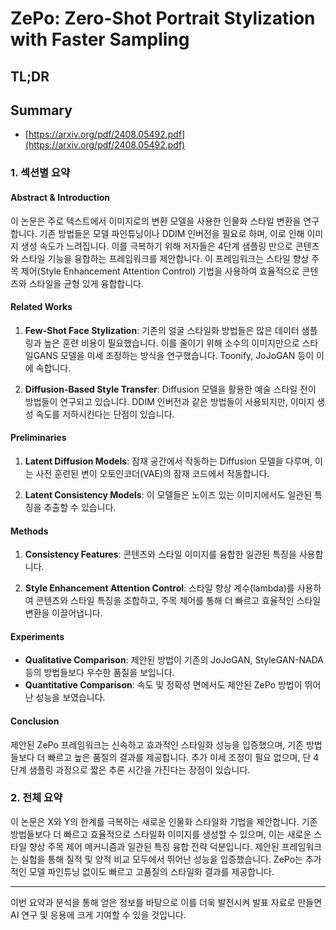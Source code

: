 # ZePo: Zero-Shot Portrait Stylization with Faster Sampling
## TL;DR
## Summary
- [https://arxiv.org/pdf/2408.05492.pdf](https://arxiv.org/pdf/2408.05492.pdf)

### 1. 섹션별 요약

#### Abstract & Introduction
이 논문은 주로 텍스트에서 이미지로의 변환 모델을 사용한 인물화 스타일 변환을 연구합니다. 기존 방법들은 모델 파인튜닝이나 DDIM 인버전을 필요로 하며, 이로 인해 이미지 생성 속도가 느려집니다. 이를 극복하기 위해 저자들은 4단계 샘플링 만으로 콘텐츠와 스타일 기능을 융합하는 프레임워크를 제안합니다. 이 프레임워크는 스타일 향상 주목 제어(Style Enhancement Attention Control) 기법을 사용하여 효율적으로 콘텐츠와 스타일을 균형 있게 융합합니다.

#### Related Works
1. **Few-Shot Face Stylization**: 기존의 얼굴 스타일화 방법들은 많은 데이터 샘플링과 높은 훈련 비용이 필요했습니다. 이를 줄이기 위해 소수의 이미지만으로 스타일GANS 모델을 미세 조정하는 방식을 연구했습니다. Toonify, JoJoGAN 등이 이에 속합니다.
   
2. **Diffusion-Based Style Transfer**: Diffusion 모델을 활용한 예술 스타일 전이 방법들이 연구되고 있습니다. DDIM 인버전과 같은 방법들이 사용되지만, 이미지 생성 속도를 저하시킨다는 단점이 있습니다.

#### Preliminaries
1. **Latent Diffusion Models**: 잠재 공간에서 작동하는 Diffusion 모델을 다루며, 이는 사전 훈련된 변이 오토인코더(VAE)의 잠재 코드에서 작동합니다.
   
2. **Latent Consistency Models**: 이 모델들은 노이즈 있는 이미지에서도 일관된 특징을 추출할 수 있습니다.

#### Methods
1. **Consistency Features**: 콘텐츠와 스타일 이미지를 융합한 일관된 특징을 사용합니다.
   
2. **Style Enhancement Attention Control**: 스타일 향상 계수(lambda)를 사용하여 콘텐츠와 스타일 특징을 조합하고, 주목 제어를 통해 더 빠르고 효율적인 스타일 변환을 이끌어냅니다.

#### Experiments
- **Qualitative Comparison**: 제안된 방법이 기존의 JoJoGAN, StyleGAN-NADA 등의 방법들보다 우수한 품질을 보입니다.
- **Quantitative Comparison**: 속도 및 정확성 면에서도 제안된 ZePo 방법이 뛰어난 성능을 보였습니다.

#### Conclusion
제안된 ZePo 프레임워크는 신속하고 효과적인 스타일화 성능을 입증했으며, 기존 방법들보다 더 빠르고 높은 품질의 결과를 제공합니다. 추가 미세 조정이 필요 없으며, 단 4단계 샘플링 과정으로 짧은 추론 시간을 가진다는 장점이 있습니다.

### 2. 전체 요약

이 논문은 X와 Y의 한계를 극복하는 새로운 인물화 스타일화 기법을 제안합니다. 기존 방법들보다 더 빠르고 효율적으로 스타일화 이미지를 생성할 수 있으며, 이는 새로운 스타일 향상 주목 제어 메커니즘과 일관된 특징 융합 전략 덕분입니다. 제안된 프레임워크는 실험을 통해 질적 및 양적 비교 모두에서 뛰어난 성능을 입증했습니다. ZePo는 추가적인 모델 파인튜닝 없이도 빠르고 고품질의 스타일화 결과를 제공합니다.

---

이번 요약과 분석을 통해 얻은 정보를 바탕으로 이를 더욱 발전시켜 발표 자료로 만들면 AI 연구 및 응용에 크게 기여할 수 있을 것입니다.